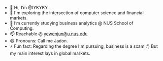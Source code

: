 - 👋 Hi, I’m @IYKYKY
- 👀 I'm exploring the intersection of computer science and financial markets.
- 🌱 I’m currently studying business analytics @ NUS School of Computing.
- 📫 Reachable @ yewenjun@u.nus.edu
- 😄 Pronouns: Call me Jadon.
- ⚡ Fun fact: Regarding the degree I'm pursuing, business is a scam :') But my main interest lays in global markets.

<!---
IYKYKY/IYKYKY is a ✨ special ✨ repository because its `README.md` (this file) appears on your GitHub profile.
You can click the Preview link to take a look at your changes.
--->
